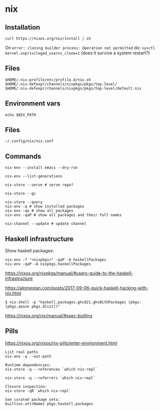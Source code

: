 # nix 

## Installation
```
curl https://nixos.org/nix/install | sh
```
On `error: cloning builder process: Operation not permitted` do: `sysctl kernel.unprivileged_userns_clone=1` (does it survive a system restart?)


## Files
```
$HOME/.nix-profile/etc/profile.d/nix.sh
$HOME/.nix-defexpr/channels/nixpkgs/pkgs/top-level/
$HOME/.nix-defexpr/channels/nixpkgs/pkgs/top-level/default.nix
```

## Environment vars
```
echo $NIX_PATH
```

## Files
```
~/.config/nix/nix.conf
```

## Commands
```
nix-env --install emacs --dry-run

nix-env --list-generations

nix-store --serve # serve repo?

nix-store --gc

nix-store --query
nix-env -q # show installed packages
nix-env -qa # show all packages
nix-env -qaP # show all packages and their full names

nix-channel --update # update channel
```

## Haskell infrastructure

Show haskell packages:
```
nix-env -f "<nixpkgs>" -qaP -A haskellPackages
nix-env -qaP -A nixpkgs.haskellPackages
```

https://nixos.org/nixpkgs/manual/#users-guide-to-the-haskell-infrastructure


https://alpmestan.com/posts/2017-09-06-quick-haskell-hacking-with-nix.html
```
$ nix-shell -p "haskell.packages.ghc821.ghcWithPackages (pkgs: [pkgs.aeson pkgs.dlist])"
```

https://nixos.org/nix/manual/#ssec-builtins

## Pills
https://nixos.org/nixos/nix-pills/enter-environment.html


```
List real paths
nix-env -q --out-path

Runtime dependencies:
nix-store -q --references `which nix-repl`

nix-store -q --referrers `which nix-repl`

Closure inspection:
nix-store -qR `which nix-repl`

See curated package sets:
builtins.attrNames pkgs.haskell.packages
```
